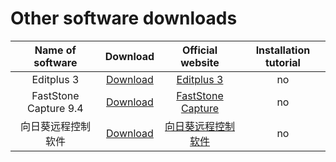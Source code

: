 # Other software downloads

| Name of software | Download | Official website | Installation tutorial |
| :------: | :------: | :------: |:------: |
| Editplus 3 | [Download](https://images.chibamai.xyz/compression/Other/Editplus3.rar) | [Editplus 3](https://www.editplus.com/) | no |
| FastStone Capture 9.4 | [Download](https://images.chibamai.xyz/compression/Other/FastStone_Capture9.4.exe) | [FastStone Capture](http://www.fscapture.com/) | no |
| 向日葵远程控制软件 | [Download](https://images.chibamai.xyz/compression/Other/SunloginClient_10.5.0.29613_X64.exe) | [向日葵远程控制软件](https://sunlogin.oray.com/) | no |

<!-- 内容布局  直接复制粘贴即可 -->
<!-- |  | [Download](/download/) | no | no | -->

